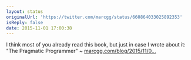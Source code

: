 ```yaml
---
layout: status
originalUrl: 'https://twitter.com/marcgg/status/660864033025892353'
isReply: false
date: 2015-11-01 17:00:38
---
```


I think most of you already read this book, but just in case I wrote about it: "The Pragmatic Programmer" ~ [marcgg.com/blog/2015/11/0…](http://marcgg.com/blog/2015/11/01/book-review-pragmatic-programmer/)
